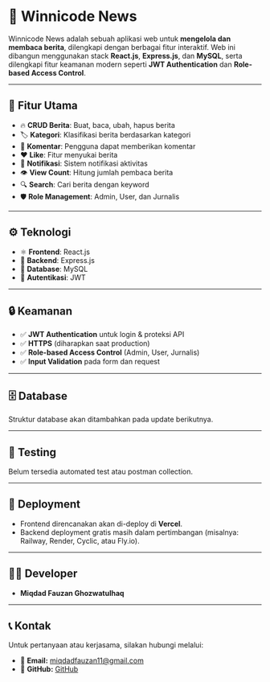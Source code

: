 # 📰 Winnicode News

Winnicode News adalah sebuah aplikasi web untuk **mengelola dan membaca berita**, dilengkapi dengan berbagai fitur interaktif. Web ini dibangun menggunakan stack **React.js**, **Express.js**, dan **MySQL**, serta dilengkapi fitur keamanan modern seperti **JWT Authentication** dan **Role-based Access Control**.

---

## 🚀 Fitur Utama
- 🔥 **CRUD Berita**: Buat, baca, ubah, hapus berita
- 🏷 **Kategori**: Klasifikasi berita berdasarkan kategori
- 💬 **Komentar**: Pengguna dapat memberikan komentar
- ❤️ **Like**: Fitur menyukai berita
- 🔔 **Notifikasi**: Sistem notifikasi aktivitas
- 👁 **View Count**: Hitung jumlah pembaca berita
- 🔍 **Search**: Cari berita dengan keyword
- 🛡 **Role Management**: Admin, User, dan Jurnalis

---

## ⚙️ Teknologi
- ⚛️ **Frontend**: React.js
- 🚀 **Backend**: Express.js
- 💾 **Database**: MySQL
- 🔐 **Autentikasi**: JWT

---

## 🔒 Keamanan
- ✅ **JWT Authentication** untuk login & proteksi API
- ✅ **HTTPS** (diharapkan saat production)
- ✅ **Role-based Access Control** (Admin, User, Jurnalis)
- ✅ **Input Validation** pada form dan request

---

## 🗄 Database
Struktur database akan ditambahkan pada update berikutnya.

---

## 🧪 Testing
Belum tersedia automated test atau postman collection.

---

## 🚀 Deployment
- Frontend direncanakan akan di-deploy di **Vercel**.
- Backend deployment gratis masih dalam pertimbangan (misalnya: Railway, Render, Cyclic, atau Fly.io).

---

## 👨‍💻 Developer
- **Miqdad Fauzan Ghozwatulhaq**

---

## 📞 Kontak
Untuk pertanyaan atau kerjasama, silakan hubungi melalui:
- 📧 **Email:** miqdadfauzan11@gmail.com
- 🐙 **GitHub:** [GitHub](https://github.com/Miqdad-1184)
